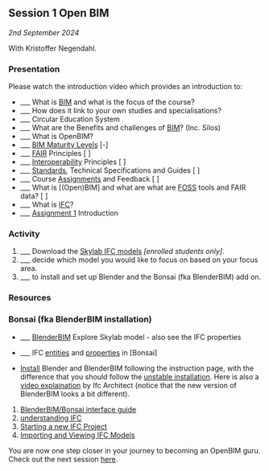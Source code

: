 ## Session 1 Open BIM

*2nd September 2024*

With Kristoffer Negendahl.

### Presentation

Please watch the introduction video which provides an introduction to:
* ___ What is [BIM] and what is the focus of the course?
* ___ How does it link to your own studies and specialisations?
* ___ Circular Education System
* ___ What are the Benefits and challenges of [BIM]? (Inc. Silos)
* ___ What is OpenBIM?
* ___ [BIM Maturity Levels] [-]
* ___ [FAIR] Principles [ ]
* ___ [Interoperability] Principles [ ]
* ___ [Standards], Technical Specifications and Guides [ ]
* ___ Course [Assignments](/41934/Assignments) and Feedback [ ]
* ___ What is [(Open)BIM] and what are what are [FOSS] tools and FAIR data?  [ ]
* ___ What is [IFC]?
* ___ [Assignment 1] Introduction

### Activity
1. ___ Download the [Skylab IFC models](https://learn.inside.dtu.dk/d2l/le/content/167582/Home) *[enrolled students only]*.
2. ___ decide which model you would like to focus on based on your focus area.
3. ___ to install and set up Blender and the Bonsai (fka BlenderBIM) add on.

### Resources



### Bonsai (fka BlenderBIM installation)
* ___ [BlenderBIM](/41934/Concepts/BlenderBIM) Explore Skylab model - also see the IFC properties
* ___ IFC [entities] and [properties] in [Bonsai]






* [Install](https://blenderbim.org/docs/users/installation.html) Blender and BlenderBIM following the instruction page, with the difference that you should follow the [unstable installation](https://blenderbim.org/docs/devs/installation.html#unstable-installation). Here is also a [video explaination](https://www.youtube.com/watch?v=I-937k6fvKk&t=0s) by Ifc Architect (notice that the new version of BlenderBIM looks a bit different).

1. [BlenderBIM/Bonsai interface guide](https://docs.bonsaibim.org/users/modeling/interface.html)
1. [understanding IFC](https://docs.bonsaibim.org/users/modeling/understanding_ifc.html)
2. [Starting a new IFC Project](https://docs.bonsaibim.org/users/modeling/starting_new_project.html)
3. [Importing and Viewing IFC Models](https://docs.bonsaibim.org/users/modeling/importing_viewing_models.html)




<!--1. Install [Ifc File Analyzer]
1. Run [Ifc File Analyzer]
1. Open the generated Spreadsheet for the file you have generated.
-->

You are now one step closer in your journey to becoming an OpenBIM guru. Check out the next session [here](https://github.com/timmcginley/41934/tree/main/Schedule/02).

<!-- links -->

[BIM]: /41934/Concepts/BIM
[BIM Maturity Levels]: /41934/Concepts/Levels
[IFC]: /41934/Concepts/IFC
[FAIR]: /41934/Concepts/FAIR
[FOSS]: /41934/Concepts/SoftwareLicences
[focus area]: /41934/Focus
[Interoperability]: /41934/Concepts/Interoperability
[Standards]: /41934/Concepts/Standards
[entities]: /41934/Concepts/Entities
[properties]: /41934/Concepts/Properties
[IFC File Analyzer]: /41934/Concepts/IFCFileAnalyzer
[Assignment 1]: /41934/Assignments/A1
